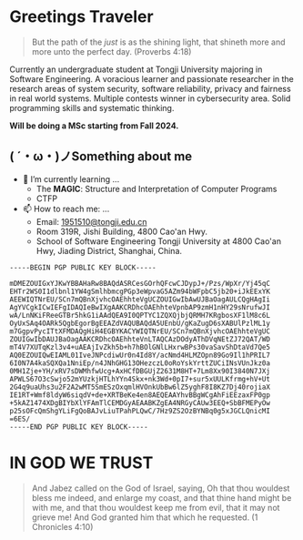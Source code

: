 # Greetings Traveler

> But the path of the *just* is as the shining light, that shineth more and more unto the perfect day.
> (Proverbs 4:18)

Currently an undergraduate student at Tongji University majoring in Software Engineering. A voracious learner and passionate researcher in the research areas of system security, software reliability, privacy and fairness in real world systems. Multiple contests winner in cybersecurity area. Solid programming skills and systematic thinking. 

**Will be doing a MSc starting from Fall 2024.**


## ( ´・ω・)ノSomething about me

- 🌱 I’m currently learning ...
  - The **MAGIC**: Structure and Interpretation of Computer Programs
  - CTFP
- 📫 How to reach me: ...
  - Email: 1951510@tongji.edu.cn
  - Room 319R, Jishi Building, 4800 Cao'an Hwy.
  - School of Software Engineering Tongji University at 4800 Cao'an Hwy, Jiading District, Shanghai, China.


```
-----BEGIN PGP PUBLIC KEY BLOCK-----

mDMEZOUIGxYJKwYBBAHaRw8BAQdASRCesGOrhQFcwCJDypJ+/Pzs/WpXr/Yj45qC
EHTr2WS0I1dlbnl1YW4gSmlhbmcgPGp3eWpvaG5AZm94bWFpbC5jb20+iJkEExYK
AEEWIQTNrEU/SCn7mQBnXjvhcOAEhhteVgUCZOUIGwIbAwUJBaOagAULCQgHAgIi
AgYVCgkICwIEFgIDAQIeBwIXgAAKCRDhcOAEhhteVpnbAP9zmH1nHY29sNrufwJI
wA/LnNKiFReeGTBr5hkG1iAAdQEA9I0QPTYC1ZQXQjbjQRMH7KRgbosXF1lM8c6L
OyUxSAq4OARk5QgbEgorBgEEAZdVAQUBAQdA5UEnbU/gKaZugD6sXABUlPzlML1y
m7GgpvPycITtXFMDAQgHiH4EGBYKACYWIQTNrEU/SCn7mQBnXjvhcOAEhhteVgUC
ZOUIGwIbDAUJBaOagAAKCRDhcOAEhhteVnLTAQCAzDOdyAThDVqNEtZJ72QAT/WD
mT4V7XUTqKzl3v4+uAEAjIvZkh5b+h7hBOlGNlLHxrwBPs30vaSavShDtaVd7Qe5
AQ0EZOUIQwEIAML01IveJNPcdiwUr0n4Id8Y/acNmd4HLMZOpn89Go9Il1hPRIL7
6I0N7A4kaSQXQa1NniEp/n4JNhGHG13OHezczL0oRoYskYrttZUCiINsVUnJkz0a
0MH1Zje+YH/xRV7sDWMhfwUcg+AxHCfDBGUjZ2631M8HT+7Lm8Xx90I3840N7JXj
APWLS67O3cSwjo52mYUzkjHTLhYYn4Skx+nk3Wd+0pI7+sur5xUULKfrmg+hV+Ut
2G4q9uaUhs3u2F2A2wMT5SmESzOxqmlHVOnkUbBw6lZ5yghF8I8KZ7Dj40rojiaX
IE1RT+Wmf8ldyW6siqdV+de+XRTBeKe4en8AEQEAAYhvBBgWCgAhFiEEzaxFP0gp
+5kAZ1474XDgBIYbXlYFAmTlCEMDGyAEAABKZgEA4NRGyCAUw3EEQ+SbBFMEPyOw
p25sOFcQmShgYLiFgQoBAJvLiuTPahPLQwC/7Hz9ZS2OzBYNBq0g5xJGCLQnicMI
=6ES/
-----END PGP PUBLIC KEY BLOCK-----
```

# IN GOD WE TRUST

> And Jabez called on the God of Israel, saying, Oh that thou wouldest bless me indeed, and enlarge my coast, and that thine hand might be with me, and that thou wouldest keep me from evil, that it may not grieve me! And God granted him that which he requested.
> (1 Chronicles 4:10)
